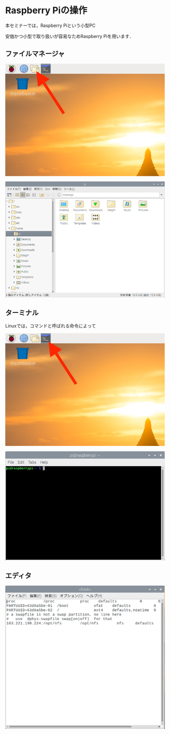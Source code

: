 # Raspberry Piの操作

本セミナーでは，Raspberry Piという小型PC


安価かつ小型で取り扱いが容易なためRaspberry Piを用います．



## ファイルマネージャ

![ファイルマネージャのアイコン Desktop2](img/fileman_icon.png)

![ファイルマネージャ](img/raspi_fileman.png)

## ターミナル

Linuxでは，コマンドと呼ばれる命令によって

![ターミナルのアイコン](img/terminal_icon.png)

![ターミナル](img/raspi_terminal.png)

## エディタ

![Leafpad](img/leafpad.png)

